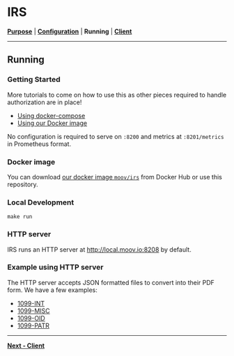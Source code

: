 # IRS
**[Purpose](README.md)** | **[Configuration](CONFIGURATION.md)** | **Running** | **[Client](../pkg/client/README.md)**

---

## Running

### Getting Started

More tutorials to come on how to use this as other pieces required to handle authorization are in place!

- [Using docker-compose](#local-development)
- [Using our Docker image](#docker-image)

No configuration is required to serve on `:8200` and metrics at `:8201/metrics` in Prometheus format.

### Docker image

You can download [our docker image `moov/irs`](https://hub.docker.com/r/moov/irs/) from Docker Hub or use this repository.

### Local Development

```
make run
```

### HTTP server

IRS runs an HTTP server at http://local.moov.io:8208 by default.

### Example using HTTP server

The HTTP server accepts JSON formatted files to convert into their PDF form. We have a few examples:

- [1099-INT](examples/1099int.json)
- [1099-MISC](examples/1099misc.json)
- [1099-OID](examples/1099oid.json)
- [1099-PATR](examples/1099patr.json)

---
**[Next - Client](../pkg/client/README.md)**
